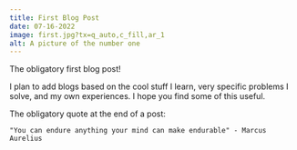 ```yaml
---
title: First Blog Post
date: 07-16-2022
image: first.jpg?tx=q_auto,c_fill,ar_1
alt: A picture of the number one
---
```


The obligatory first blog post!

I plan to add blogs based on the cool stuff I learn, very specific problems I solve, and my own experiences. I hope you find some of this useful.

The obligatory quote at the end of a post:

```
"You can endure anything your mind can make endurable" - Marcus Aurelius
```
